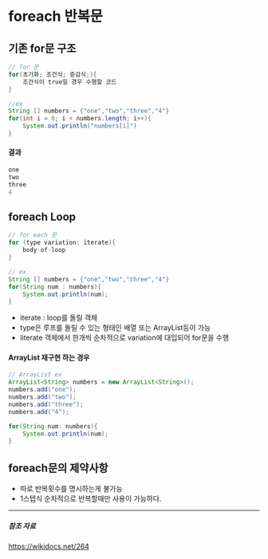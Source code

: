 # foreach 반복문



## 기존 for문 구조

```java
// for 문
for(초기화; 조건식; 증감식;){
	조건식이 true일 경우 수행할 코드
}

//ex
String [] numbers = {"one","two","three","4"}
for(int i = 0; i < numbers.length; i++){
    System.out.println("numbers[i]")
}
```



#### 결과

```java
one
two
three
4	
```



## foreach Loop

```java
// for each 문
for (type variation: iterate){
	body-of-loop
}

// ex
String [] numbers = {"one","two","three","4"}
for(String num : numbers){
    System.out.println(num);
}
```

- iterate : loop를 돌릴 객체
- type은 루프를 돌릴 수 있는 형태인 배열 또는 ArrayList등이 가능
- literate 객체에서 한개씩 순차적으로 variation에 대입되어 for문을 수행



#### ArrayList 재구현 하는 경우 

```java
// ArrayList ex
ArrayList<String> numbers = new ArrayList<String>();
numbers.add("one");
numbers.add("two");
numbers.add("three");
numbers.add("4");

for(String num: numbers){
	System.out.println(num);
}
```



## foreach문의 제약사항

- 따로 반복횟수를 명시하는게 불가능
- 1스텝식 순차적으로 반복할때만 사용이 가능하다.





---

##### 참조 자료

https://wikidocs.net/264